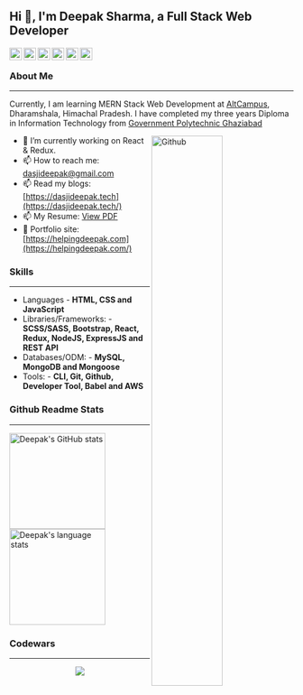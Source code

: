 ## Hi 👋, I'm Deepak Sharma, a Full Stack Web Developer ##

<a href="https://www.linkedin.com/in/dasjideepak/">
  <img align="left" alt="Deepak's Linkdein" width="22px" src="https://cdn.jsdelivr.net/npm/simple-icons@v3/icons/linkedin.svg" />
</a>
<a href="https://twitter.com/dasjideepak">
  <img align="left" alt="Deepak's Twitter" width="22px" src="https://cdn.jsdelivr.net/npm/simple-icons@v3/icons/twitter.svg" />
</a>
<a href="https://medium.com/@dasjideepak">
  <img align="left" alt="Deepak's Medium" width="22px" src="https://cdn.jsdelivr.net/npm/simple-icons@v3/icons/medium.svg" />
</a>
<a href="https://github.com/dasjideepak">
  <img align="left" alt="Deepak's Github" width="22px" src="https://cdn.jsdelivr.net/npm/simple-icons@v3/icons/github.svg" />
</a>
<a href="https://www.instagram.com/dasjideepak/">
  <img align="left" alt="Deepak's Instagram" width="22px" src="https://cdn.jsdelivr.net/npm/simple-icons@v3/icons/instagram.svg" />
</a>
<a href="https://www.facebook.com/dasjideepak">
  <img align="left" alt="Deepak's Facebook" width="22px" src="https://cdn.jsdelivr.net/npm/simple-icons@v3/icons/facebook.svg" />
</a>
&nbsp;

### About Me ###
----------------------------------------------------------------------------------------------------------------------------
Currently, I am learning MERN Stack Web Development at [AltCampus](https://altcampus.io/), Dharamshala, Himachal Pradesh.
I have completed my three years Diploma in Information Technology from [Government Polytechnic Ghaziabad](https://gpghaziabad.ac.in/)

<img width="50%" align="right" alt="Github" src="https://raw.githubusercontent.com/onimur/.github/master/.resources/git-header.svg" />

- 🔭 I’m currently working on React & Redux.
- 📫 How to reach me: dasjideepak@gmail.com
- 📫 Read my blogs: [https://dasjideepak.tech](https://dasjideepak.tech/)
- 📫 My Resume: [View PDF](https://drive.google.com/file/d/1Lcfu0_Edzd4OZkBi4-GvNiJAxxTFSLC1/viewl/)
- 🎯 Portfolio site: [https://helpingdeepak.com](https://helpingdeepak.com/)

### Skills ###
----------------------------------------------------------------------------------------------------------------------------
- Languages - **HTML, CSS and JavaScript**
- Libraries/Frameworks: - **SCSS/SASS, Bootstrap, React, Redux, NodeJS, ExpressJS and REST API**
- Databases/ODM: - **MySQL, MongoDB and Mongoose**
- Tools: - **CLI, Git, Github, Developer Tool, Babel and AWS**

### Github Readme Stats ###
----------------------------------------------------------------------------------------------------------------------------
<a href="https://profile-summary-for-github.com/user/dasjideepak">
  <img align="left" height="170px" src="https://github-readme-stats.vercel.app/api?username=dasjideepak&show_icons=true&line_height=27&count_private=true&include_all_commits=true" alt="Deepak's GitHub stats"/>
  <img height="170px" src="https://github-readme-stats.vercel.app/api/top-langs/?username=dasjideepak&hide_langs_below=5&layout=compact" alt="Deepak's language stats"/>
</a>

### Codewars ###
----------------------------------------------------------------------------------------------------------------------------
<p align="center">
  <a href="https://www.codewars.com/users/dasjideepak">
    <img src="https://www.codewars.com/users/dasjideepak/badges/large" />
  </a>
</p>  
